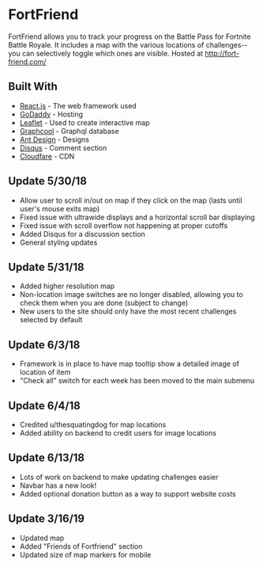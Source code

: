 # FortFriend

FortFriend allows you to track your progress on the Battle Pass for Fortnite Battle Royale. It includes a map with the various locations of challenges--you can selectively toggle which ones are visible. Hosted at http://fort-friend.com/

## Built With

- [React.js](https://reactjs.org/) - The web framework used
- [GoDaddy](https://www.godaddy.com/) - Hosting
- [Leaflet](https://leafletjs.com/) - Used to create interactive map
- [Graphcool](https://www.graph.cool/) - Graphql database
- [Ant Design](https://ant.design/) - Designs
- [Disqus](https://disqus.com/) - Comment section
- [Cloudfare](https://www.cloudflare.com/) - CDN

## Update 5/30/18

- Allow user to scroll in/out on map if they click on the map (lasts until user's mouse exits map)
- Fixed issue with ultrawide displays and a horizontal scroll bar displaying
- Fixed issue with scroll overflow not happening at proper cutoffs
- Added Disqus for a discussion section
- General styling updates

## Update 5/31/18

- Added higher resolution map
- Non-location image switches are no longer disabled, allowing you to check them when you are done (subject to change)
- New users to the site should only have the most recent challenges selected by default

## Update 6/3/18

- Framework is in place to have map tooltip show a detailed image of location of item
- "Check all" switch for each week has been moved to the main submenu

## Update 6/4/18

- Credited u/thesquatingdog for map locations
- Added ability on backend to credit users for image locations

## Update 6/13/18

- Lots of work on backend to make updating challenges easier
- Navbar has a new look!
- Added optional donation button as a way to support website costs

## Update 3/16/19

- Updated map
- Added "Friends of Fortfriend" section
- Updated size of map markers for mobile
